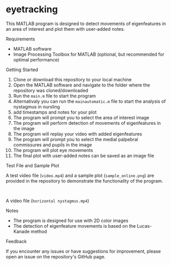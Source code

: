 # eyetracking
<p>This MATLAB program is designed to detect movements of eigenfeatures in an area of interest and plot them with user-added notes. </p>
Requirements
<ul>
  <li>MATLAB software</li>
  <li>Image Processing Toolbox for MATLAB (optional, but recommended for optimal performance)</li>
</ul>
Getting Started
<ol>
  <li>Clone or download this repository to your local machine</li>
  <li>Open the MATLAB software and navigate to the folder where the repository was cloned/downloaded</li>
  <li>Run the <code>main.m</code> file to start the program</li>
  <li>Alternativaly you can run the <code>mainautomatic.m</code> file to start the analysis of nystagmus in nursling</li>
  <li>add timestamps and notes for your plot</li>
  <li>The program will prompt you to select the area of interest image</li>
  <li>The program will perform detection of movements of eigenfeatures in the image</li>
  <li>The program will replay your video with added eigenfeatures</li>
  <li>The program will prompt you to select the medial palpebral commissures and pupils in the image</li>
  <li>The program will plot eye movements</li>
  <li>The final plot with user-added notes can be saved as an image file</li>
</ol>
Test File and Sample Plot
<p>A test video file (<code>video.mp4</code>) and a sample plot (<code>sample_online.png</code>) are provided in the repository to demonstrate the functionality of the program.</p><br>
<p>A video file (<code>horizontal nystagmus.mp4</code>)</p>
Notes
<ul>
  <li>The program is designed for use with 2D color images</li>
  <li>The detection of eigenfeature movements is based on the Lucas-Kanade method</li>
</ul>
Feedback
<p>If you encounter any issues or have suggestions for improvement, please open an issue on the repository's GitHub page.</p>
